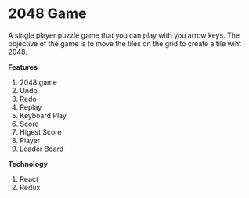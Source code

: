 
# 2048 Game

A single player puzzle game that you can play with you arrow keys. The objective of the game is to move the tiles on the grid to create a tile wiht 2048.

**Features**
1. 2048 game
2. Undo
3. Redo
4. Replay
5. Keyboard Play
6. Score
7. Higest Score
8. Player
9. Leader Board


**Technology**
1. React
2. Redux
